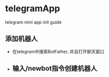 # telegramApp
telegram mini app init guide


## 添加机器人

- 在telegram中搜索BotFather, 并且打开聊天窗口
- 输入/newbot指令创建机器人
	- 